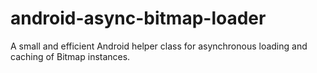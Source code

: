 android-async-bitmap-loader
===========================

A small and efficient Android helper class for asynchronous loading and caching of Bitmap instances.
